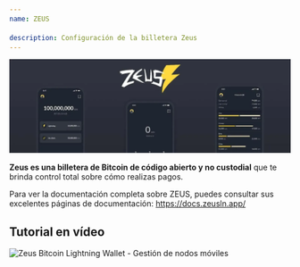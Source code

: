 ```yaml
---
name: ZEUS

description: Configuración de la billetera Zeus
---
```


![Zeus](assets/cover.webp)

**Zeus es una billetera de Bitcoin de código abierto y no custodial** que te brinda control total sobre cómo realizas pagos.

Para ver la documentación completa sobre ZEUS, puedes consultar sus excelentes páginas de documentación: https://docs.zeusln.app/

## Tutorial en vídeo

![Zeus Bitcoin Lightning Wallet - Gestión de nodos móviles](https://youtu.be/hmmehTnV3ys)
